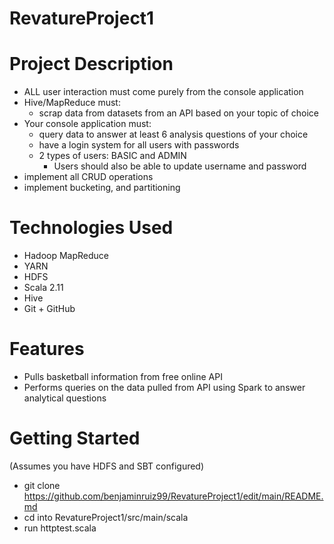 # RevatureProject1

# Project Description

- ALL user interaction must come purely from the console application
- Hive/MapReduce must:
  - scrap data from datasets from an API based on your topic of choice
- Your console application must:
  - query data to answer at least 6 analysis questions of your choice
  - have a login system for all users with passwords
  - 2 types of users: BASIC and ADMIN
    - Users should also be able to update username and password
- implement all CRUD operations
- implement bucketing, and partitioning



# Technologies Used
- Hadoop MapReduce
- YARN
- HDFS
- Scala 2.11
- Hive
- Git + GitHub

# Features
 - Pulls basketball information from free  online API
 - Performs queries on the data pulled from API using Spark to answer analytical questions

# Getting Started
(Assumes you have HDFS and SBT configured)
- git clone https://github.com/benjaminruiz99/RevatureProject1/edit/main/README.md
- cd into RevatureProject1/src/main/scala
- run httptest.scala
